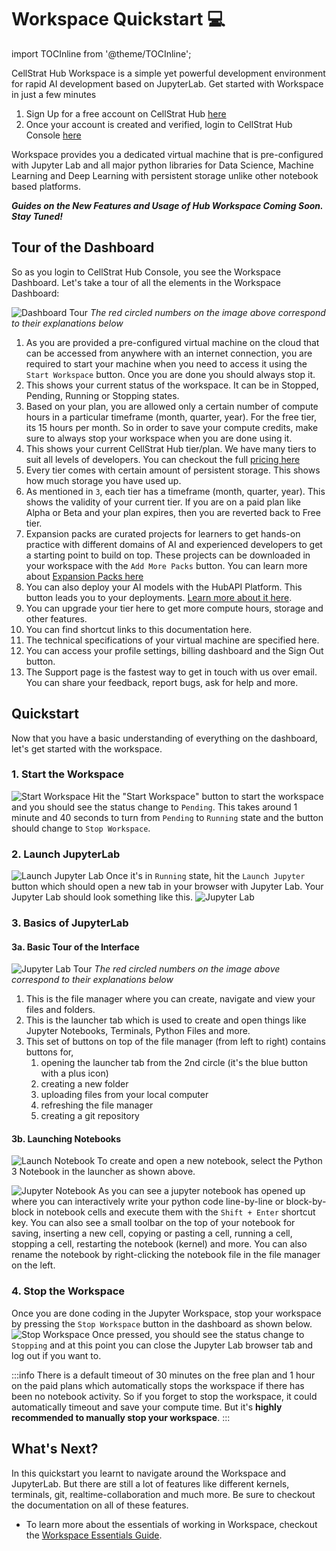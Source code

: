 # Workspace Quickstart 💻

import TOCInline from '@theme/TOCInline';

CellStrat Hub Workspace is a simple yet powerful development environment for rapid AI development based on JupyterLab. Get started with Workspace in just a few minutes

1. Sign Up for a free account on CellStrat Hub [here](https://cellstrathub.com/sign-up)
2. Once your account is created and verified, login to CellStrat Hub Console [here](https://console.cellstrathub.com/)

Workspace provides you a dedicated virtual machine that is pre-configured with Jupyter Lab and all major python libraries for Data Science, Machine Learning and Deep Learning with persistent storage unlike other notebook based platforms.

<TOCInline toc={toc} />

**_Guides on the New Features and Usage of Hub Workspace Coming Soon. Stay Tuned!_**

## Tour of the Dashboard

So as you login to CellStrat Hub Console, you see the Workspace Dashboard. Let's take a tour of all the elements in the Workspace Dashboard:

![Dashboard Tour](/img/workspace/dashboard_tour.svg)
_The red circled numbers on the image above correspond to their explanations below_

1. As you are provided a pre-configured virtual machine on the cloud that can be accessed from anywhere with an internet connection, you are required to start your machine when you need to access it using the `Start Workspace` button. Once you are done you should always stop it.
2. This shows your current status of the workspace. It can be in Stopped, Pending, Running or Stopping states.
3. Based on your plan, you are allowed only a certain number of compute hours in a particular timeframe (month, quarter, year). For the free tier, its 15 hours per month. So in order to save your compute credits, make sure to always stop your workspace when you are done using it.
4. This shows your current CellStrat Hub tier/plan. We have many tiers to suit all levels of developers. You can checkout the full [pricing here](https://cellstrathub.com/pricing)
5. Every tier comes with certain amount of persistent storage. This shows how much storage you have used up.
6. As mentioned in `3`, each tier has a timeframe (month, quarter, year). This shows the validity of your current tier. If you are on a paid plan like Alpha or Beta and your plan expires, then you are reverted back to Free tier.
7. Expansion packs are curated projects for learners to get hands-on practice with different domains of AI and experienced developers to get a starting point to build on top. These projects can be downloaded in your workspace with the `Add More Packs` button. You can learn more about [Expansion Packs here](https://cellstrathub.com/packs)
8. You can also deploy your AI models with the HubAPI Platform. This button leads you to your deployments. [Learn more about it here](/HubAPI%20Deployment%20🚀/quickstart).
9. You can upgrade your tier here to get more compute hours, storage and other features.
10. You can find shortcut links to this documentation here.
11. The technical specifications of your virtual machine are specified here.
12. You can access your profile settings, billing dashboard and the Sign Out button.
13. The Support page is the fastest way to get in touch with us over email. You can share your feedback, report bugs, ask for help and more.

## Quickstart

Now that you have a basic understanding of everything on the dashboard, let's get started with the workspace.

### 1. Start the Workspace

![Start Workspace](/img/workspace/start.svg)
Hit the "Start Workspace" button to start the workspace and you should see the status change to `Pending`. This takes around 1 minute and 40 seconds to turn from `Pending` to `Running` state and the button should change to `Stop Workspace`.

### 2. Launch JupyterLab

![Launch Jupyter Lab](/img/workspace/launch.svg)
Once it's in `Running` state, hit the `Launch Jupyter` button which should open a new tab in your browser with Jupyter Lab. Your Jupyter Lab should look something like this.
![Jupyter Lab](/img/workspace/jupyter.svg)

### 3. Basics of JupyterLab

#### 3a. Basic Tour of the Interface

![Jupyter Lab Tour](/img/workspace/jupyter_tour.svg)
_The red circled numbers on the image above correspond to their explanations below_

1. This is the file manager where you can create, navigate and view your files and folders.
2. This is the launcher tab which is used to create and open things like Jupyter Notebooks, Terminals, Python Files and more.
3. This set of buttons on top of the file manager (from left to right) contains buttons for,
    1. opening the launcher tab from the 2nd circle (it's the blue button with a plus icon)
    2. creating a new folder
    3. uploading files from your local computer
    4. refreshing the file manager
    5. creating a git repository

#### 3b. Launching Notebooks

![Launch Notebook](/img/workspace/launch_notebook.svg)
To create and open a new notebook, select the Python 3 Notebook in the launcher as shown above.

![Jupyter Notebook](/img/workspace/notebook.svg)
As you can see a jupyter notebook has opened up where you can interactively write your python code line-by-line or block-by-block in notebook cells and execute them with the `Shift + Enter` shortcut key. You can also see a small toolbar on the top of your notebook for saving, inserting a new cell, copying or pasting a cell, running a cell, stopping a cell, restarting the notebook (kernel) and more. You can also rename the notebook by right-clicking the notebook file in the file manager on the left.

### 4. Stop the Workspace

Once you are done coding in the Jupyter Workspace, stop your workspace by pressing the `Stop Workspace` button in the dashboard as shown below.
![Stop Workspace](/img/workspace/stop.svg)
Once pressed, you should see the status change to `Stopping` and at this point you can close the Jupyter Lab browser tab and log out if you want to.

:::info
There is a default timeout of 30 minutes on the free plan and 1 hour on the paid plans which automatically stops the workspace if there has been no notebook activity. So if you forget to stop the workspace, it could automatically timeout and save your compute time. But it's **highly recommended to manually stop your workspace**.
:::

## What's Next?

In this quickstart you learnt to navigate around the Workspace and JupyterLab. But there are still a lot of features like different kernels, terminals, git, realtime-collaboration and much more. Be sure to checkout the documentation on all of these features.

- To learn more about the essentials of working in Workspace, checkout the [Workspace Essentials Guide](/Workspace%20💻/essentials).